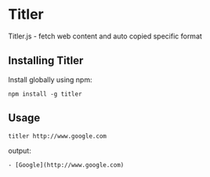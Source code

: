 # Titler

Titler.js - fetch web content and auto copied specific format

## Installing Titler

Install globally using npm:

```
npm install -g titler
```

## Usage

```
titler http://www.google.com
```

output:

```
- [Google](http://www.google.com)
```